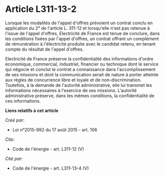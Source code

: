 # Article L311-13-2

Lorsque les modalités de l'appel d'offres prévoient un contrat conclu en application du 2° de l'article L. 311-12 et
lorsqu'elle n'est pas retenue à l'issue de l'appel d'offres, Electricité de France est tenue de conclure, dans les conditions
fixées par l'appel d'offres, un contrat offrant un complément de rémunération à l'électricité produite avec le candidat
retenu, en tenant compte du résultat de l'appel d'offres. 

Electricité de France préserve la confidentialité des informations d'ordre économique, commercial, industriel, financier ou
technique dont le service qui négocie et conclut le contrat a connaissance dans l'accomplissement de ses missions et dont la
communication serait de nature à porter atteinte aux règles de concurrence libre et loyale et de non-discrimination.
Toutefois, à la demande de l'autorité administrative, elle lui transmet les informations nécessaires à l'exercice de ses
missions. L'autorité administrative préserve, dans les mêmes conditions, la confidentialité de ces informations.

**Liens relatifs à cet article**

_Créé par_:

  - Loi n°2015-992 du 17 août 2015 - art. 106

_Cite_:

  - Code de l'énergie - art. L311-12 (V)

_Cité par_:

  - Code de l'énergie - art. L311-13-4 (V)
